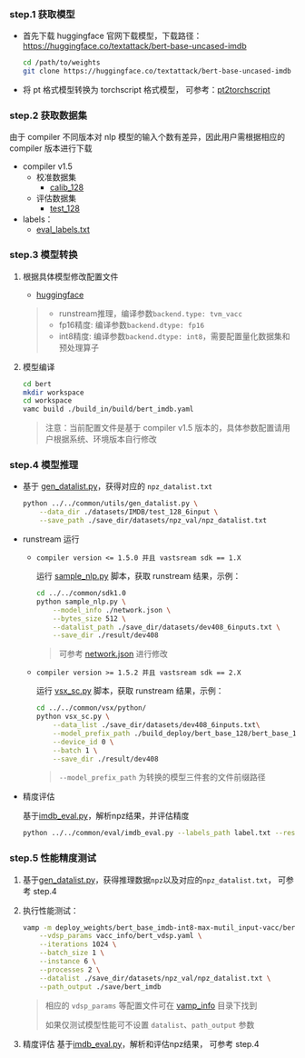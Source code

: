 ### step.1 获取模型
- 首先下载 huggingface 官网下载模型，下载路径：https://huggingface.co/textattack/bert-base-uncased-imdb
  
    ```bash
    cd /path/to/weights
    git clone https://huggingface.co/textattack/bert-base-uncased-imdb
    ```  
- 将 pt 格式模型转换为 torchscript 格式模型， 可参考：[pt2torchscript](./source_code/pretrain_model/README.md)

 
### step.2 获取数据集
由于 compiler 不同版本对 nlp 模型的输入个数有差异，因此用户需根据相应的 compiler 版本进行下载
- compiler v1.5
  - 校准数据集
    - [calib_128](https://drive.google.com/drive/folders/1-OZwjCHLFKeyeClzVCG6Nd6UINFV3AIi)
  - 评估数据集
    - [test_128](https://drive.google.com/drive/folders/1smwetNX7iLPzcTV6fXn8tP-JZjFFtnm4)
- labels： 
    - [eval_labels.txt](https://drive.google.com/drive/folders/1HKT2azvnmc1cUCP2IeZvhSTqFJN6xIx1)

### step.3 模型转换
1. 根据具体模型修改配置文件
    - [huggingface](./build_in/build/bert_imdb.yaml)
    
    > - runstream推理，编译参数`backend.type: tvm_vacc`
    > - fp16精度: 编译参数`backend.dtype: fp16`
    > - int8精度: 编译参数`backend.dtype: int8`，需要配置量化数据集和预处理算子

2. 模型编译
    ```bash
    cd bert
    mkdir workspace
    cd workspace
    vamc build ./build_in/build/bert_imdb.yaml
    ```
  
    > 注意：当前配置文件是基于 compiler v1.5 版本的，具体参数配置请用户根据系统、环境版本自行修改

### step.4 模型推理
- 基于 [gen_datalist.py](../../common/utils/gen_datalist.py)，获得对应的 `npz_datalist.txt`

   ```bash
   python ../../common/utils/gen_datalist.py \
       --data_dir ./datasets/IMDB/test_128_6input \
       --save_path ./save_dir/datasets/npz_val/npz_datalist.txt
   ```

- runstream 运行
  - `compiler version <= 1.5.0 并且 vastsream sdk == 1.X`

    运行 [sample_nlp.py](../../common/sdk1.0/sample_nlp.py) 脚本，获取 runstream 结果，示例：

    ```bash
    cd ../../common/sdk1.0
    python sample_nlp.py \
        --model_info ./network.json \
        --bytes_size 512 \
        --datalist_path ./save_dir/datasets/dev408_6inputs.txt \
        --save_dir ./result/dev408
    ```

    > 可参考 [network.json](../../../question_answering/common/sdk1.0/network.json) 进行修改

  - `compiler version >= 1.5.2 并且 vastsream sdk == 2.X`

    运行 [vsx_sc.py](../../common/vsx/python/vsx_sc.py) 脚本，获取 runstream 结果，示例：

    ```bash
    cd ../../common/vsx/python/
    python vsx_sc.py \
        --data_list ./save_dir/datasets/dev408_6inputs.txt\
        --model_prefix_path ./build_deploy/bert_base_128/bert_base_128 \
        --device_id 0 \
        --batch 1 \
        --save_dir ./result/dev408
    ```

    > `--model_prefix_path` 为转换的模型三件套的文件前缀路径

- 精度评估

   基于[imdb_eval.py](../../common/eval/imdb_eval.py)，解析npz结果，并评估精度
   ```bash
   python ../../common/eval/imdb_eval.py --labels_path label.txt --result_dir ./result/imdb_128
   ```

### step.5 性能精度测试
1. 基于[gen_datalist.py](../../common/utils/gen_datalist.py)，获得推理数据`npz`以及对应的`npz_datalist.txt`， 可参考 step.4

2. 执行性能测试：
    ```bash
   vamp -m deploy_weights/bert_base_imdb-int8-max-mutil_input-vacc/bert_base_imdb \
        --vdsp_params vacc_info/bert_vdsp.yaml \
        --iterations 1024 \
        --batch_size 1 \
        --instance 6 \
        --processes 2 \
        --datalist ./save_dir/datasets/npz_val/npz_datalist.txt \
        --path_output ./save/bert_imdb
    ```
    > 相应的 `vdsp_params` 等配置文件可在 [vamp_info](../../common/vamp_info/) 目录下找到
    >
    > 如果仅测试模型性能可不设置 `datalist`、`path_output` 参数

3. 精度评估
    基于[imdb_eval.py](../../common/eval/imdb_eval.py)，解析和评估npz结果， 可参考 step.4